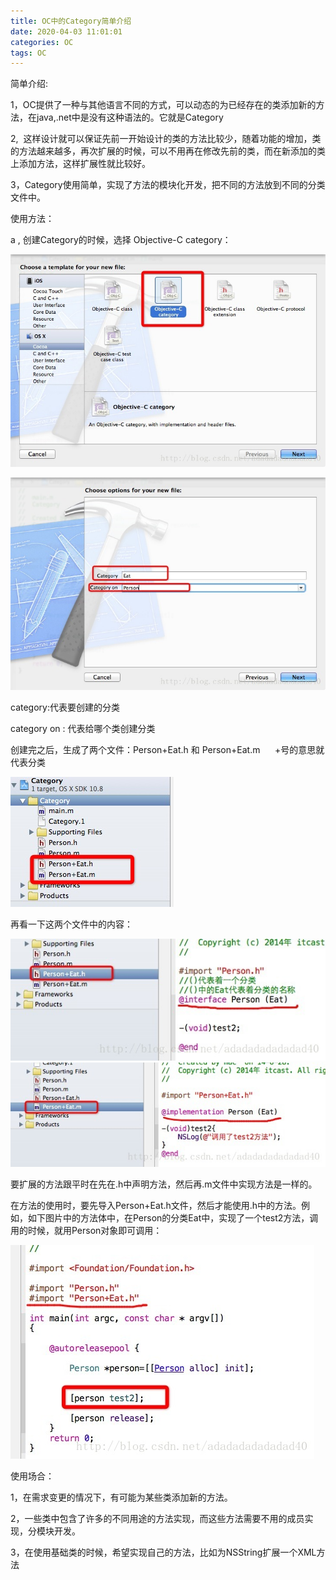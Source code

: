 ```yaml
---
title: OC中的Category简单介绍
date: 2020-04-03 11:01:01
categories: OC
tags: OC
---
```



简单介绍:

1，OC提供了一种与其他语言不同的方式，可以动态的为已经存在的类添加新的方法，在java,.net中是没有这种语法的。它就是Category

2,  这样设计就可以保证先前一开始设计的类的方法比较少，随着功能的增加，类的方法越来越多，再次扩展的时候，可以不用再在修改先前的类，而在新添加的类上添加方法，这样扩展性就比较好。

3，Category使用简单，实现了方法的模块化开发，把不同的方法放到不同的分类文件中。



使用方法：

a , 创建Category的时候，选择 Objective-C category：

![](oc_category_desc/category_1.jpeg)

![](oc_category_desc/category_2.jpeg)


category:代表要创建的分类

category on : 代表给哪个类创建分类

创建完之后，生成了两个文件：Person+Eat.h 和 Person+Eat.m      +号的意思就代表分类

![](oc_category_desc/category_3.jpeg)

再看一下这两个文件中的内容：

![](oc_category_desc/category_4.jpeg)
![](oc_category_desc/category_5.jpeg)

要扩展的方法跟平时在先在.h中声明方法，然后再.m文件中实现方法是一样的。

在方法的使用时，要先导入Person+Eat.h文件，然后才能使用.h中的方法。例如，如下图片中的方法体中，在Person的分类Eat中，实现了一个test2方法，调用的时候，就用Person对象即可调用：

![](oc_category_desc/category_6.jpeg)

使用场合：

1，在需求变更的情况下，有可能为某些类添加新的方法。

2，一些类中包含了许多的不同用途的方法实现，而这些方法需要不用的成员实现，分模块开发。

3，在使用基础类的时候，希望实现自己的方法，比如为NSString扩展一个XML方法
